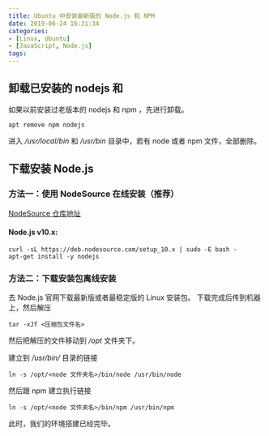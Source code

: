 ```yaml
---
title: Ubuntu 中安装最新版的 Node.js 和 NPM
date: 2019-06-24 16:31:34
categories:
- [Linux, Ubuntu]
- [JavaScript, Node.js]
tags:
---
```

## 卸载已安装的 nodejs 和

如果以前安装过老版本的 nodejs 和 npm ，先进行卸载。

```
apt remove npm nodejs
```

进入 */usr/local/bin* 和 */usr/bin* 目录中，若有 node 或者 npm 文件，全部删除。

## 下载安装 Node.js

### 方法一：使用 NodeSource 在线安装（推荐）

[NodeSource 仓库地址](https://github.com/nodesource/distributions)

#### Node.js v10.x:

```
curl -sL https://deb.nodesource.com/setup_10.x | sudo -E bash -
apt-get install -y nodejs
```

### 方法二：下载安装包离线安装

去 Node.js 官网下载最新版或者最稳定版的 Linux 安装包。
下载完成后传到机器上，然后解压

```
tar -xJf <压缩包文件名>
```

然后把解压的文件移动到 */opt* 文件夹下。

建立到 */usr/bin/* 目录的链接

```
ln -s /opt/<node 文件夹名>/bin/node /usr/bin/node
```

然后跟 npm 建立执行链接

```
ln -s /opt/<node 文件夹名>/bin/npm /usr/bin/npm
```

此时，我们的环境搭建已经完毕。
